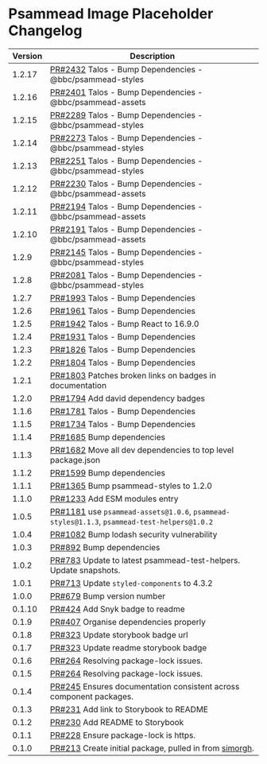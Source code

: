 # Psammead Image Placeholder Changelog

<!-- prettier-ignore -->
| Version | Description |
|---------|-------------|
| 1.2.17 | [PR#2432](https://github.com/bbc/psammead/pull/2432) Talos - Bump Dependencies - @bbc/psammead-styles |
| 1.2.16 | [PR#2401](https://github.com/bbc/psammead/pull/2401) Talos - Bump Dependencies - @bbc/psammead-assets |
| 1.2.15 | [PR#2289](https://github.com/bbc/psammead/pull/2289) Talos - Bump Dependencies - @bbc/psammead-styles |
| 1.2.14 | [PR#2273](https://github.com/bbc/psammead/pull/2273) Talos - Bump Dependencies - @bbc/psammead-styles |
| 1.2.13 | [PR#2251](https://github.com/bbc/psammead/pull/2251) Talos - Bump Dependencies - @bbc/psammead-styles |
| 1.2.12 | [PR#2230](https://github.com/bbc/psammead/pull/2230) Talos - Bump Dependencies - @bbc/psammead-assets |
| 1.2.11 | [PR#2194](https://github.com/bbc/psammead/pull/2194) Talos - Bump Dependencies - @bbc/psammead-assets |
| 1.2.10 | [PR#2191](https://github.com/bbc/psammead/pull/2191) Talos - Bump Dependencies - @bbc/psammead-assets |
| 1.2.9 | [PR#2145](https://github.com/bbc/psammead/pull/2145) Talos - Bump Dependencies - @bbc/psammead-styles |
| 1.2.8 | [PR#2081](https://github.com/bbc/psammead/pull/2081) Talos - Bump Dependencies - @bbc/psammead-styles |
| 1.2.7 | [PR#1993](https://github.com/bbc/psammead/pull/1993) Talos - Bump Dependencies |
| 1.2.6 | [PR#1961](https://github.com/bbc/psammead/pull/1961) Talos - Bump Dependencies |
| 1.2.5 | [PR#1942](https://github.com/bbc/psammead/pull/1942) Talos - Bump React to 16.9.0 |
| 1.2.4 | [PR#1931](https://github.com/bbc/psammead/pull/1931) Talos - Bump Dependencies |
| 1.2.3 | [PR#1826](https://github.com/bbc/psammead/pull/1826) Talos - Bump Dependencies |
| 1.2.2 | [PR#1804](https://github.com/bbc/psammead/pull/1804) Talos - Bump Dependencies |
| 1.2.1 | [PR#1803](https://github.com/bbc/psammead/pull/1803/) Patches broken links on badges in documentation |
| 1.2.0 | [PR#1794](https://github.com/bbc/psammead/pull/1794) Add david dependency badges |
| 1.1.6 | [PR#1781](https://github.com/bbc/psammead/pull/1781) Talos - Bump Dependencies |
| 1.1.5 | [PR#1734](https://github.com/bbc/psammead/pull/1734) Talos - Bump Dependencies |
| 1.1.4   | [PR#1685](https://github.com/bbc/psammead/pull/1685) Bump dependencies |
| 1.1.3 | [PR#1682](https://github.com/bbc/psammead/pull/1682) Move all dev dependencies to top level package.json |
| 1.1.2  | [PR#1599](https://github.com/bbc/psammead/pull/1599) Bump dependencies |
| 1.1.1 | [PR#1365](https://github.com/bbc/psammead/pull/1365) Bump psammead-styles to 1.2.0 |
| 1.1.0 | [PR#1233](https://github.com/bbc/psammead/pull/1233) Add ESM modules entry |
| 1.0.5 | [PR#1181](https://github.com/bbc/psammead/pull/1181) use `psammead-assets@1.0.6`, `psammead-styles@1.1.3`, `psammead-test-helpers@1.0.2`|
| 1.0.4 | [PR#1082](https://github.com/bbc/psammead/pull/1082) Bump lodash security vulnerability |
| 1.0.3 | [PR#892](https://github.com/bbc/psammead/pull/892) Bump dependencies |
| 1.0.2 | [PR#783](https://github.com/bbc/psammead/pull/783) Update to latest psammead-test-helpers. Update snapshots. |
| 1.0.1 | [PR#713](https://github.com/bbc/psammead/pull/713) Update `styled-components` to 4.3.2 |
| 1.0.0 | [PR#679](https://github.com/bbc/psammead/pull/679) Bump version number |
| 0.1.10 | [PR#424](https://github.com/bbc/psammead/pull/424) Add Snyk badge to readme |
| 0.1.9 | [PR#407](https://github.com/bbc/psammead/pull/407) Organise dependencies properly |
| 0.1.8 | [PR#323](https://github.com/bbc/psammead/pull/323) Update storybook badge url |
| 0.1.7 | [PR#323](https://github.com/BBC/psammead/pull/323) Update readme storybook badge |
| 0.1.6 | [PR#264](https://github.com/BBC/psammead/pull/319) Resolving package-lock issues. |
| 0.1.5 | [PR#264](https://github.com/BBC/psammead/pull/264) Resolving package-lock issues. |
| 0.1.4 | [PR#245](https://github.com/BBC-News/psammead/pull/245) Ensures documentation consistent across component packages. |
| 0.1.3 | [PR#231](https://github.com/BBC-News/psammead/pull/231) Add link to Storybook to README |
| 0.1.2 | [PR#230](https://github.com/BBC-News/psammead/pull/230) Add README to Storybook |
| 0.1.1 | [PR#228](https://github.com/BBC-News/psammead/pull/228) Ensure package-lock is https. |
| 0.1.0 | [PR#213](https://github.com/BBC-News/psammead/pull/213) Create initial package, pulled in from [simorgh](https://github.com/BBC-News/simorgh). |
